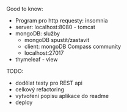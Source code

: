 Good to know:
* Program pro http requesty: insomnia
* server: localhost:8080 - tomcat
* mongoDB: služby
	* mongoDB spustit/zastavit
	* client: mongoDB Compass community
	* localhost:27017
* thymeleaf - view

TODO:
* dodělat testy pro REST api
* celkový refactoring
* vytvoření popisu aplikace do readme
* deploy
	

